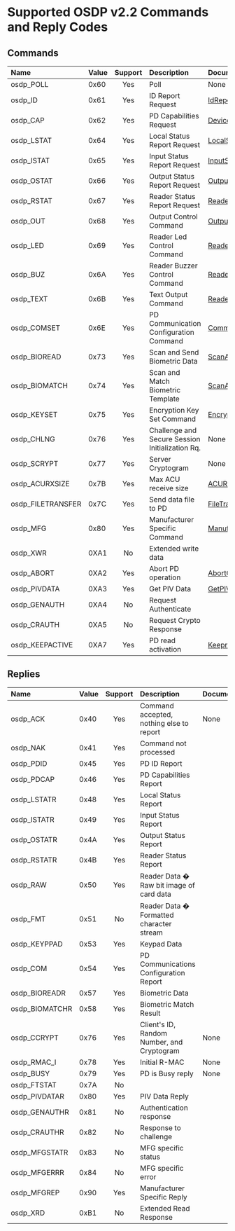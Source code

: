 # Supported OSDP v2.2 Commands and Reply Codes

## Commands
| Name              | Value | Support | Description                                     | Documentation                                                                                                                               |
|:------------------|:------|:-------:|:------------------------------------------------|:--------------------------------------------------------------------------------------------------------------------------------------------|
| osdp_POLL         | 0x60  |   Yes   | Poll                                            | None                                                                                                                                        |
| osdp_ID           | 0x61  |   Yes   | ID Report Request                               | [IdReport](https://z-bitco.com/downloads/OSDP.Net/docs/class_o_s_d_p_1_1_net_1_1_control_panel.html#a7865680fcbac04393f1a1a7c5c370afd)      |
| osdp_CAP          | 0x62  |   Yes   | PD Capabilities Request                         | [DeviceCapabilities](https://z-bitco.com/downloads/OSDP.Net/docs/class_o_s_d_p_1_1_net_1_1_control_panel.html#a41e7c5b63296041c4e1d72f9f4baa254) |
| osdp_LSTAT        | 0x64  |   Yes   | Local Status Report Request                     | [LocalStatus](https://z-bitco.com/downloads/OSDP.Net/docs/class_o_s_d_p_1_1_net_1_1_control_panel.html#a5b7cb91c77afe8a0cca9a1337339f31a)   |
| osdp_ISTAT        | 0x65  |   Yes   | Input Status Report Request                     | [InputStatus](https://z-bitco.com/downloads/OSDP.Net/docs/class_o_s_d_p_1_1_net_1_1_control_panel.html#a4a73c880d9bfb1aa378bcffc3df7c32e)   |
| osdp_OSTAT        | 0x66  |   Yes   | Output Status Report Request                    | [OutputStatus](https://z-bitco.com/downloads/OSDP.Net/docs/class_o_s_d_p_1_1_net_1_1_control_panel.html#ab459d6daf76c9341c9e919374c8cac2c)  |
| osdp_RSTAT        | 0x67  |   Yes   | Reader Status Report Request                    | [ReaderStatus](https://z-bitco.com/downloads/OSDP.Net/docs/html/M-OSDP.Net.ControlPanel.ReaderStatus.htm)                                   |
| osdp_OUT          | 0x68  |   Yes   | Output Control Command                          | [OutputControl](https://z-bitco.com/downloads/OSDP.Net/docs/html/M-OSDP.Net.ControlPanel.OutputControl.htm)                                 |
| osdp_LED          | 0x69  |   Yes   | Reader Led Control Command                      | [ReaderLedControl](https://z-bitco.com/downloads/OSDP.Net/docs/html/M-OSDP.Net.ControlPanel.ReaderLedControl.htm)                           | 
| osdp_BUZ          | 0x6A  |   Yes   | Reader Buzzer Control Command                   | [ReaderBuzzerControl](https://z-bitco.com/downloads/OSDP.Net/docs/html/M-OSDP.Net.ControlPanel.ReaderBuzzerControl.htm)                     |
| osdp_TEXT         | 0x6B  |   Yes   | Text Output Command                             | [ReaderTextOutput](https://z-bitco.com/downloads/OSDP.Net/docs/html/M-OSDP.Net.ControlPanel.ReaderTextOutput.htm)                           |
| osdp_COMSET       | 0x6E  |   Yes   | PD Communication Configuration Command          | [CommunicationConfiguration](https://z-bitco.com/downloads/OSDP.Net/docs/html/M-OSDP.Net.ControlPanel.CommunicationConfiguration.htm)       |
| osdp_BIOREAD      | 0x73  |   Yes   | Scan and Send Biometric Data                    | [ScanAndSendBiometricData](https://z-bitco.com/downloads/OSDP.Net/docs/html/M-OSDP.Net.ControlPanel.ScanAndSendBiometricData.htm)           |
| osdp_BIOMATCH     | 0x74  |   Yes   | Scan and Match Biometric Template               | [ScanAndMatchBiometricTemplate](https://z-bitco.com/downloads/OSDP.Net/docs/html/M-OSDP.Net.ControlPanel.ScanAndMatchBiometricTemplate.htm) |
| osdp_KEYSET       | 0x75  |   Yes   | Encryption Key Set Command                      | [EncryptionKeySet](https://z-bitco.com/downloads/OSDP.Net/docs/html/M-OSDP.Net.ControlPanel.EncryptionKeySet.htm)                           |
| osdp_CHLNG        | 0x76  |   Yes   | Challenge and Secure Session Initialization Rq. | None                                                                                                                                        |
| osdp_SCRYPT       | 0x77  |   Yes   | Server Cryptogram                               | None                                                                                                                                        |
| osdp_ACURXSIZE    | 0x7B  |   Yes   | Max ACU receive size                            | [ACUReceivedSize](https://z-bitco.com/downloads/OSDP.Net/docs/html/M-OSDP.Net.ControlPanel.ACUReceivedSize.htm)                             |
| osdp_FILETRANSFER | 0x7C  |   Yes   | Send data file to PD                            | [FileTransfer](https://z-bitco.com/downloads/OSDP.Net/docs/html/M-OSDP.Net.ControlPanel.FileTransfer.htm)                                   |
| osdp_MFG          | 0x80  |   Yes   | Manufacturer Specific Command                   | [ManufacturerSpecificCommand](https://z-bitco.com/downloads/OSDP.Net/docs/html/M-OSDP.Net.ControlPanel.ManufacturerSpecificCommand.htm)     |
| osdp_XWR          | 0XA1  |   No    | Extended write data                             |                                                                                                                                             |
| osdp_ABORT        | 0XA2  |   Yes   | Abort PD operation                              | [AbortCurrentOperation](https://z-bitco.com/downloads/OSDP.Net/docs/html/M-OSDP.Net.ControlPanel.AbortCurrentOperation.htm)                 |
| osdp_PIVDATA      | 0XA3  |   Yes   | Get PIV Data                                    | [GetPIVData](https://z-bitco.com/downloads/OSDP.Net/docs/html/M-OSDP.Net.ControlPanel.GetPIVData.htm)                                       |
| osdp_GENAUTH      | 0XA4  |   No    | Request Authenticate                            |                                                                                                                                             |
| osdp_CRAUTH       | 0XA5  |   No    | Request Crypto Response                         |                                                                                                                                             |
| osdp_KEEPACTIVE   | 0XA7  |   Yes   | PD read activation                              | [KeeprReaderActive](https://z-bitco.com/downloads/OSDP.Net/docs/html/M-OSDP.Net.ControlPanel.KeepReaderActive.htm)                          |

## Replies
| Name           | Value | Support | Description                                | Documentation |
|:---------------|:------|:-------:|:-------------------------------------------|:--------------|
| osdp_ACK       | 0x40  |   Yes   | Command accepted, nothing else to report   | None          |
| osdp_NAK       | 0x41  |   Yes   | Command not processed                      |               |
| osdp_PDID      | 0x45  |   Yes   | PD ID Report                               |               |
| osdp_PDCAP     | 0x46  |   Yes   | PD Capabilities Report                     |               |
| osdp_LSTATR    | 0x48  |   Yes   | Local Status Report                        |               |
| osdp_ISTATR    | 0x49  |   Yes   | Input Status Report                        |               |
| osdp_OSTATR    | 0x4A  |   Yes   | Output Status Report                       |               |
| osdp_RSTATR    | 0x4B  |   Yes   | Reader Status Report                       |               |
| osdp_RAW       | 0x50  |   Yes   | Reader Data � Raw bit image of card data   |               |
| osdp_FMT       | 0x51  |   No    | Reader Data � Formatted character stream   |               |
| osdp_KEYPPAD   | 0x53  |   Yes   | Keypad Data                                |               |
| osdp_COM       | 0x54  |   Yes   | PD Communications Configuration Report     |               |
| osdp_BIOREADR  | 0x57  |   Yes   | Biometric Data                             |               |
| osdp_BIOMATCHR | 0x58  |   Yes   | Biometric Match Result                     |               |
| osdp_CCRYPT    | 0x76  |   Yes   | Client's ID, Random Number, and Cryptogram | None          |
| osdp_RMAC_I    | 0x78  |   Yes   | Initial R-MAC                              | None          |
| osdp_BUSY      | 0x79  |   Yes   | PD is Busy reply                           | None          |
| osdp_FTSTAT    | 0x7A  |   No    |                                            |               |
| osdp_PIVDATAR  | 0x80  |   Yes   | PIV Data Reply                             |               |
| osdp_GENAUTHR  | 0x81  |   No    | Authentication response                    |               |
| osdp_CRAUTHR   | 0x82  |   No    | Response to challenge                      |               |
| osdp_MFGSTATR  | 0x83  |   No    | MFG specific status                        |               |
| osdp_MFGERRR   | 0x84  |   No    | MFG specific error                         |               |
| osdp_MFGREP    | 0x90  |   Yes   | Manufacturer Specific Reply                |               |
| osdp_XRD       | 0xB1  |   No    | Extended Read Response                     |               |
